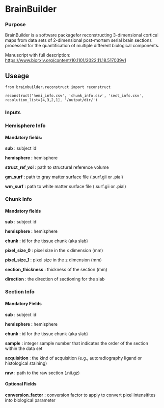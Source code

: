 # BrainBuilder

### Purpose
BrainBuilder is a software packagefor reconstructing 3-dimensional cortical maps from data sets of 2-dimensional post-mortem serial brain sections processed for the quantification of multiple different biological components.

Manuscript with full description: https://www.biorxiv.org/content/10.1101/2022.11.18.517039v1

## Useage

```python3
from brainbuilder.reconstruct import reconstruct

reconstruct('hemi_info.csv', 'chunk_info.csv', 'sect_info.csv', resolution_list=[4,3,2,1], '/output/dir/')
```

### Inputs 

### Hemisphere Info

#### Mandatory fields: 
**sub** : subject id

**hemisphere** : hemisphere

**struct_ref_vol** : path to structural reference volume

**gm_surf** : path to gray matter surface file (.surf.gii or .pial)

**wm_surf** : path to white matter surface file (.surf.gii or .pial)



### Chunk Info
#### Mandatory fields
**sub** : subject id

**hemisphere** : hemisphere

**chunk** : id for the tissue chunk (aka slab) 

**pixel_size_0** : pixel size in the x dimension (mm)

**pixel_size_1** : pixel size in the z dimension (mm)

**section_thickness** : thickness of the section (mm)

**direction** : the direction of sectioning for the slab

### Section Info

#### Mandatory Fields

**sub** : subject id

**hemisphere** : hemisphere

**chunk** : id for the tissue chunk (aka slab) 

**sample** : integer sample number that indicates the order of the section within the data set

**acquisition** : the kind of acquisition (e.g., autoradiography ligand or histological staining)

**raw** : path to the raw section (.nii.gz)

#### Optional Fields

**conversion_factor** : conversion factor to apply to convert pixel intensitites into biological parameter 

